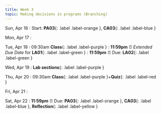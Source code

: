 ```yaml
---
title: Week 3
topic: Making decisions in programs (Branching)
---
```

Sun, Apr 16
: Start: **PA03**{: .label .label-orange }, **CA03**{: .label .label-blue }


Mon, Apr 17
: 

Tue, Apr 18
: 09:30am **Class**{: .label .label-purple }
: **11:59pm**  ⏰  _Extended Due Date_ for **LA01**{: .label .label-green } 
: **11:59pm**  ⏰  Due: **LA02**{: .label .label-green }


Wed, Apr 19
: **Lab sections**{: .label .label-purple }


Thu, Apr 20
: 09:30am **Class**{: .label .label-purple }+**Quiz**{: .label .label-red }


Fri, Apr 21
: 

Sat, Apr 22
: **11:59pm**  ⏰  Due: **PA03**{: .label .label-orange }, **CA03**{: .label .label-blue }, **Reflection**{: .label .label-yellow }


